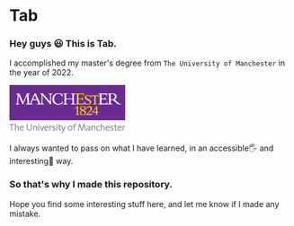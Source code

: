 # Tab
### Hey guys 😃 This is Tab.

I accomplished my master's degree from `The University of Manchester` in the year of 2022.

[![The University of Manchester](https://raw.githubusercontent.com/AppleisTasty/PicGarage/master/tmp/202306152051238.png)](https://www.manchester.ac.uk/)

I always wanted to pass on what I have learned, in an accessible🖐️ and interesting🤩 way.

### So that's why I made this repository.

Hope you find some interesting stuff here, and let me know if I made any mistake.
